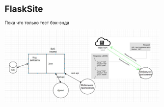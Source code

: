 # FlaskSite
Пока что только тест бэк-энда

![alt text](https://github.com/OurSite-and-app/FlaskSite/blob/master/site.jpg?raw=true)
